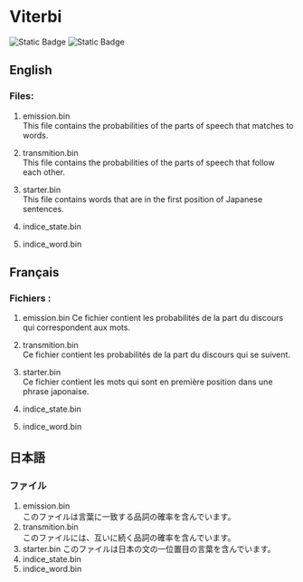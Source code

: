 # Viterbi

![Static Badge](https://img.shields.io/badge/Jupyter-7.0.8-orange?logo=jupyter)
![Static Badge](https://img.shields.io/badge/Python-3.12.2-blue?logo=python)

## English
### Files:
1. emission.bin   
This file contains the probabilities of the parts of speech that matches to words.
2. transmition.bin  
This file contains the probabilities of the parts of speech that follow each other.
3. starter.bin  
This file contains words that are in the first position of Japanese sentences.
4. indice_state.bin

5. indice_word.bin

## Français
### Fichiers :
1. emission.bin 
Ce fichier contient les probabilités de la part du discours qui correspondent aux mots.
2. transmition.bin  
Ce fichier contient les probabilités de la part du discours qui se suivent.
3. starter.bin  
Ce fichier contient les mots qui sont en première position dans une phrase japonaise.
4. indice_state.bin

5. indice_word.bin

## 日本語
### ファイル
1. emission.bin     
このファイルは言葉に一致する品詞の確率を含んでいます。
2. transmition.bin     
このファイルには、互いに続く品詞の確率を含んでいます。
3. starter.bin
このファイルは日本の文の一位置目の言葉を含んでいます。
4. indice_state.bin
5. indice_word.bin
